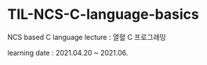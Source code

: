 # TIL-NCS-C-language-basics

NCS based C language lecture : 열혈 C 프로그래밍

learning date : 2021.04.20 ~ 2021.06.